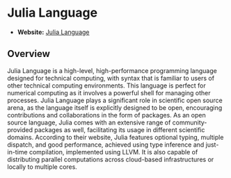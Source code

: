 # Julia Language

- **Website:** [Julia Language](https://julialang.org/)

## Overview

Julia Language is a high-level, high-performance programming language designed for technical computing, with syntax that is familiar to users of other technical computing environments. This language is perfect for numerical computing as it involves a powerful shell for managing other processes. Julia Language plays a significant role in scientific open source arena, as the language itself is explicitly designed to be open, encouraging contributions and collaborations in the form of packages. As an open source language, Julia comes with an extensive range of community-provided packages as well, facilitating its usage in different scientific domains. According to their website, Julia features optional typing, multiple dispatch, and good performance, achieved using type inference and just-in-time compilation, implemented using LLVM. It is also capable of distributing parallel computations across cloud-based infrastructures or locally to multiple cores.
